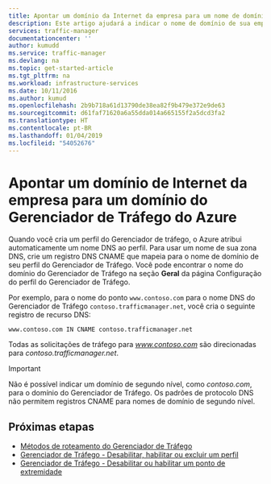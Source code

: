 ```yaml
---
title: Apontar um domínio da Internet da empresa para um nome de domínio do Gerenciador de Tráfego do Azure | Microsoft Docs
description: Este artigo ajudará a indicar o nome de domínio de sua empresa para um nome de domínio do Gerenciador de Tráfego.
services: traffic-manager
documentationcenter: ''
author: kumudd
ms.service: traffic-manager
ms.devlang: na
ms.topic: get-started-article
ms.tgt_pltfrm: na
ms.workload: infrastructure-services
ms.date: 10/11/2016
ms.author: kumud
ms.openlocfilehash: 2b9b718a61d13790de38ea82f9b479e372e9de63
ms.sourcegitcommit: d61faf71620a6a55dda014a665155f2a5dcd3fa2
ms.translationtype: HT
ms.contentlocale: pt-BR
ms.lasthandoff: 01/04/2019
ms.locfileid: "54052676"
---
```

# <a name="point-a-company-internet-domain-to-an-azure-traffic-manager-domain"></a>Apontar um domínio de Internet da empresa para um domínio do Gerenciador de Tráfego do Azure

Quando você cria um perfil do Gerenciador de tráfego, o Azure atribui automaticamente um nome DNS ao perfil. Para usar um nome de sua zona DNS, crie um registro DNS CNAME que mapeia para o nome de domínio de seu perfil do Gerenciador de Tráfego. Você pode encontrar o nome do domínio do Gerenciador de Tráfego na seção **Geral** da página Configuração do perfil do Gerenciador de Tráfego.

Por exemplo, para o nome do ponto `www.contoso.com` para o nome DNS do Gerenciador de Tráfego `contoso.trafficmanager.net`, você cria o seguinte registro de recurso DNS:

    www.contoso.com IN CNAME contoso.trafficmanager.net

Todas as solicitações de tráfego para *www.contoso.com* são direcionadas para *contoso.trafficmanager.net*.

> [!IMPORTANT]
> Não é possível indicar um domínio de segundo nível, como *contoso.com*, para o domínio do Gerenciador de Tráfego. Os padrões de protocolo DNS não permitem registros CNAME para nomes de domínio de segundo nível.

## <a name="next-steps"></a>Próximas etapas

* [Métodos de roteamento do Gerenciador de Tráfego](traffic-manager-routing-methods.md)
* [Gerenciador de Tráfego - Desabilitar, habilitar ou excluir um perfil](disable-enable-or-delete-a-profile.md)
* [Gerenciador de Tráfego - Desabilitar ou habilitar um ponto de extremidade](disable-or-enable-an-endpoint.md)
